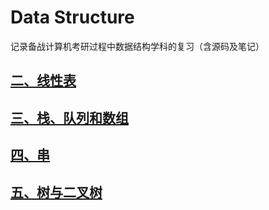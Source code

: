 # Data Structure

记录备战计算机考研过程中数据结构学科的复习（含源码及笔记）

## [二、线性表](https://github.com/teletubby1/DataStructure/blob/main/%E4%BA%8C%E3%80%81%E7%BA%BF%E6%80%A7%E8%A1%A8/%E4%BA%8C%E3%80%81%E7%BA%BF%E6%80%A7%E8%A1%A8.md)
## [三、栈、队列和数组](https://github.com/teletubby1/DataStructure/blob/main/%E6%A0%88%E3%80%81%E9%98%9F%E5%88%97%E5%92%8C%E6%95%B0%E7%BB%84/%E4%B8%89%E3%80%81%E6%A0%88%E3%80%81%E9%98%9F%E5%88%97%E5%92%8C%E6%95%B0%E7%BB%84.md)
## [四、串](https://github.com/teletubby1/DataStructure/blob/main/%E4%B8%B2/%E5%9B%9B%E3%80%81%E4%B8%B2.md)
## [五、树与二叉树](https://github.com/teletubby1/DataStructure/blob/main/%E6%A0%91%E4%B8%8E%E4%BA%8C%E5%8F%89%E6%A0%91/%E4%BA%94%E3%80%81%E6%A0%91%E4%B8%8E%E4%BA%8C%E5%8F%89%E6%A0%91.md)
